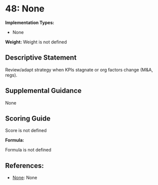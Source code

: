 # 48: None

**Implementation Types:**

- None

**Weight:** Weight is not defined

## Descriptive Statement

Review/adapt strategy when KPIs stagnate or org factors change (M&A, regs).

## Supplemental Guidance

None

## Scoring Guide

Score is not defined

**Formula:**

Formula is not defined

## References:

- [None](None): None
